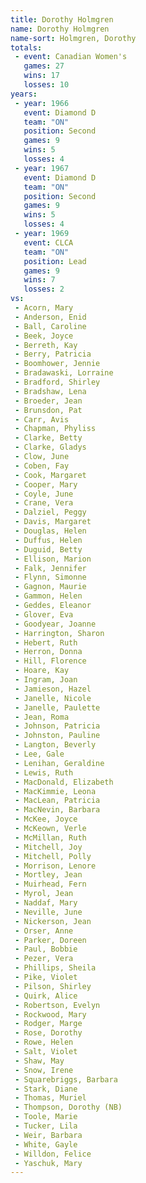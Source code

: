 ```yaml
---
title: Dorothy Holmgren
name: Dorothy Holmgren
name-sort: Holmgren, Dorothy
totals:
 - event: Canadian Women's
   games: 27
   wins: 17
   losses: 10
years:
 - year: 1966
   event: Diamond D
   team: "ON"
   position: Second
   games: 9
   wins: 5
   losses: 4
 - year: 1967
   event: Diamond D
   team: "ON"
   position: Second
   games: 9
   wins: 5
   losses: 4
 - year: 1969
   event: CLCA
   team: "ON"
   position: Lead
   games: 9
   wins: 7
   losses: 2
vs:
 - Acorn, Mary
 - Anderson, Enid
 - Ball, Caroline
 - Beek, Joyce
 - Berreth, Kay
 - Berry, Patricia
 - Boomhower, Jennie
 - Bradawaski, Lorraine
 - Bradford, Shirley
 - Bradshaw, Lena
 - Broeder, Jean
 - Brunsdon, Pat
 - Carr, Avis
 - Chapman, Phyliss
 - Clarke, Betty
 - Clarke, Gladys
 - Clow, June
 - Coben, Fay
 - Cook, Margaret
 - Cooper, Mary
 - Coyle, June
 - Crane, Vera
 - Dalziel, Peggy
 - Davis, Margaret
 - Douglas, Helen
 - Duffus, Helen
 - Duguid, Betty
 - Ellison, Marion
 - Falk, Jennifer
 - Flynn, Simonne
 - Gagnon, Maurie
 - Gammon, Helen
 - Geddes, Eleanor
 - Glover, Eva
 - Goodyear, Joanne
 - Harrington, Sharon
 - Hebert, Ruth
 - Herron, Donna
 - Hill, Florence
 - Hoare, Kay
 - Ingram, Joan
 - Jamieson, Hazel
 - Janelle, Nicole
 - Janelle, Paulette
 - Jean, Roma
 - Johnson, Patricia
 - Johnston, Pauline
 - Langton, Beverly
 - Lee, Gale
 - Lenihan, Geraldine
 - Lewis, Ruth
 - MacDonald, Elizabeth
 - MacKimmie, Leona
 - MacLean, Patricia
 - MacNevin, Barbara
 - McKee, Joyce
 - McKeown, Verle
 - McMillan, Ruth
 - Mitchell, Joy
 - Mitchell, Polly
 - Morrison, Lenore
 - Mortley, Jean
 - Muirhead, Fern
 - Myrol, Jean
 - Naddaf, Mary
 - Neville, June
 - Nickerson, Jean
 - Orser, Anne
 - Parker, Doreen
 - Paul, Bobbie
 - Pezer, Vera
 - Phillips, Sheila
 - Pike, Violet
 - Pilson, Shirley
 - Quirk, Alice
 - Robertson, Evelyn
 - Rockwood, Mary
 - Rodger, Marge
 - Rose, Dorothy
 - Rowe, Helen
 - Salt, Violet
 - Shaw, May
 - Snow, Irene
 - Squarebriggs, Barbara
 - Stark, Diane
 - Thomas, Muriel
 - Thompson, Dorothy (NB)
 - Toole, Marie
 - Tucker, Lila
 - Weir, Barbara
 - White, Gayle
 - Willdon, Felice
 - Yaschuk, Mary
---
```

